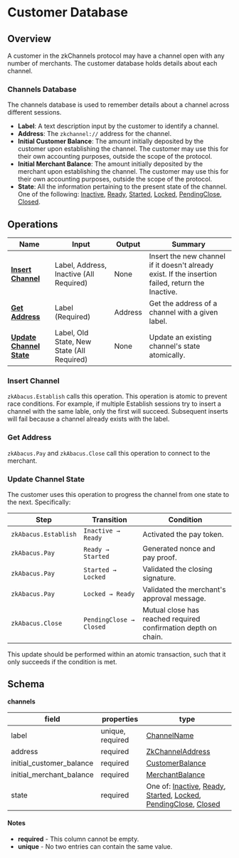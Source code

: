 # Customer Database

## Overview

A customer in the zkChannels protocol may have a channel open with any number
of merchants. The customer database holds details about each channel.

### Channels Database

The channels database is used to remember details about a channel across
different sessions.

- **Label**: A text description input by the customer to identify a channel.
- **Address**: The `zkchannel://` address for the channel.
- **Initial Customer Balance**: The amount initially deposited by the customer
  upon establishing the channel. The customer may use this for their own
  accounting purposes, outside the scope of the protocol.
- **Initial Merchant Balance**: The amount initially deposited by the merchant
  upon establishing the channel. The customer may use this for their own
  accounting purposes, outside the scope of the protocol.
- **State**: All the information pertaining to the present state of the
  channel. One of the following: [Inactive][], [Ready][], [Started][],
  [Locked][], [PendingClose][], [Closed][].

## Operations

| Name                                             | Input                                      | Output  | Summary                                                                                           |
| ------------------------------------------------ | ------------------------------------------ | ------- | ------------------------------------------------------------------------------------------------- |
| [**Insert Channel**][insert_channel]             | Label, Address, Inactive (All Required)    | None    | Insert the new channel if it doesn't already exist. If the insertion failed, return the Inactive. |
| [**Get Address**][get_address]                   | Label (Required)                           | Address | Get the address of a channel with a given label.                                                  |
| [**Update Channel State**][update_channel_state] | Label, Old State, New State (All Required) | None    | Update an existing channel's state atomically.                                                    |

[insert_channel]: #insert-channel
[get_address]: #get-address
[relabel_channel]: #relabel-channel
[update_channel_state]: #update-channel-state

### Insert Channel

`zkAbacus.Establish` calls this operation. This operation is atomic to prevent
race conditions. For example, if multiple Establish sessions try to insert a
channel with the same lable, only the first will succeed. Subsequent inserts
will fail because a channel already exists with the label.

### Get Address

`zkAbacus.Pay` and `zkAbacus.Close` call this operation to connect to the
merchant.

### Update Channel State

The customer uses this operation to progress the channel from one state to the
next. Specifically:

| Step                 | Transition              | Condition                                                      |
| -------------------- | ----------------------- | -------------------------------------------------------------- |
| `zkAbacus.Establish` | `Inactive → Ready`      | Activated the pay token.                                       |
| `zkAbacus.Pay`       | `Ready → Started`       | Generated nonce and pay proof.                                 |
| `zkAbacus.Pay`       | `Started → Locked`      | Validated the closing signature.                               |
| `zkAbacus.Pay`       | `Locked → Ready`        | Validated the merchant's approval message.                     |
| `zkAbacus.Close`     | `PendingClose → Closed` | Mutual close has reached required confirmation depth on chain. |

This update should be performed within an atomic transaction, such that it only
succeeds if the condition is met.

## Schema

**channels**

| field                    | properties       | type                                                                                   |
| ------------------------ | ---------------- | -------------------------------------------------------------------------------------- |
| label                    | unique, required | [ChannelName][channel_name]                                                            |
| address                  | required         | [ZkChannelAddress][zk_channel_address]                                                 |
| initial_customer_balance | required         | [CustomerBalance][customer_balance]                                                    |
| initial_merchant_balance | required         | [MerchantBalance][merchant_balance]                                                    |
| state                    | required         | One of: [Inactive][], [Ready][], [Started][], [Locked][], [PendingClose][], [Closed][] |

[channel_name]: https://github.com/boltlabs-inc/zeekoe/blob/ace087b97f51752f8a86241772bb3eaf24c7ad3d/src/customer.rs#L39-L41
[zk_channel_address]: https://github.com/boltlabs-inc/zeekoe/blob/063d7275d65ed0c7cbe1c9d8b2f669fc86483978/src/transport/client.rs#L225-L231
[customer_balance]: https://github.com/boltlabs-inc/libzkchannels-crypto/blob/0983f42dc9e8ecd08d6aa068ae9d24bee9913110/zkabacus-crypto/src/states.rs#L194-L196
[merchant_balance]: https://github.com/boltlabs-inc/libzkchannels-crypto/blob/0983f42dc9e8ecd08d6aa068ae9d24bee9913110/zkabacus-crypto/src/states.rs#L158-L160
[inactive]: https://github.com/boltlabs-inc/libzkchannels-crypto/blob/99a77f534d0aace02b80fdd1ff141b5378c2c112/zkabacus-crypto/src/customer.rs#L209-L217
[ready]: https://github.com/boltlabs-inc/libzkchannels-crypto/blob/99a77f534d0aace02b80fdd1ff141b5378c2c112/zkabacus-crypto/src/customer.rs#L104-L113
[started]: https://github.com/boltlabs-inc/libzkchannels-crypto/blob/99a77f534d0aace02b80fdd1ff141b5378c2c112/zkabacus-crypto/src/customer.rs#L339-L348
[locked]: https://github.com/boltlabs-inc/libzkchannels-crypto/blob/99a77f534d0aace02b80fdd1ff141b5378c2c112/zkabacus-crypto/src/customer.rs#L479-L489
[pendingclose]: https://github.com/boltlabs-inc/libzkchannels-crypto/blob/99a77f534d0aace02b80fdd1ff141b5378c2c112/zkabacus-crypto/src/customer.rs#L363-L370
[closed]: https://github.com/boltlabs-inc/zeekoe/blob/b2272d2e47bda800082b399c01b6561cd7b165b5/src/database/customer/state.rs#L37-L43

#### Notes

- **required** - This column cannot be empty.
- **unique** - No two entries can contain the same value.
